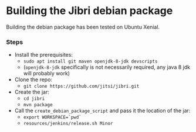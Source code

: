 # Building the Jibri debian package
Building the debian package has been tested on Ubuntu Xenial.

### Steps
* Install the prerequisites:
  * `sudo apt install git maven openjdk-8-jdk devscripts`
  * (`openjdk-8-jdk` specifically is not necessarily required, any java 8 jdk will probably work)
* Clone the repo:
  * `git clone https://github.com/jitsi/jibri.git`
* Create the jar:
  * `cd jibri`
  * `mvn package`
* Call the `create_debian_package_script` and pass it the location of the jar:
  * `` export WORKSPACE=`pwd` ``
  * `resources/jenkins/release.sh Minor`
